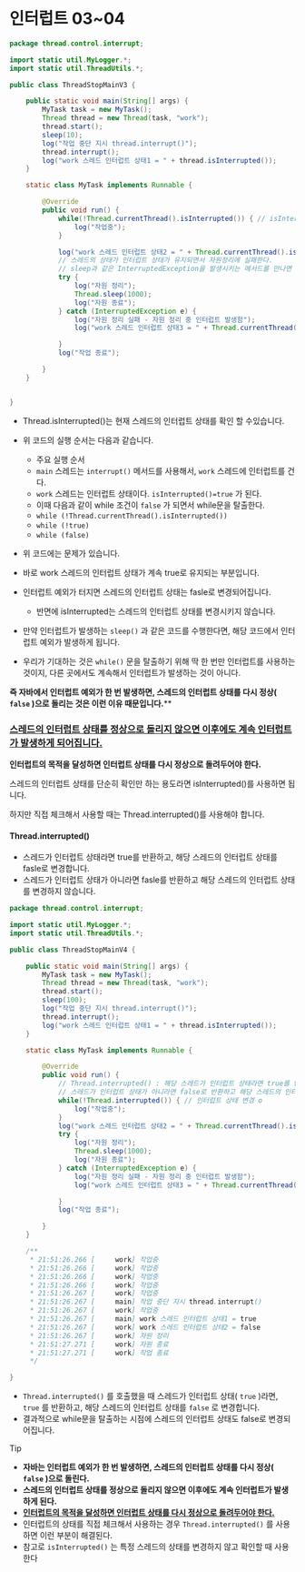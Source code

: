 # 인터럽트 03~04

```  java
package thread.control.interrupt;

import static util.MyLogger.*;
import static util.ThreadUtils.*;

public class ThreadStopMainV3 {

	public static void main(String[] args) {
		MyTask task = new MyTask();
		Thread thread = new Thread(task, "work");
		thread.start();
		sleep(10);
		log("작업 중단 지시 thread.interrupt()");
		thread.interrupt();
		log("work 스레드 인터럽트 상태1 = " + thread.isInterrupted());
	}

	static class MyTask implements Runnable {

		@Override
		public void run() {
			while(!Thread.currentThread().isInterrupted()) { // isInterrupted() 인터럽트 상태만 확인하는 메서드, 즉 상태를 변경하지 않습니다.
				log("작업중");
			}

			log("work 스레드 인터럽트 상태2 = " + Thread.currentThread().isInterrupted());
			// 스레드의 상태가 인터럽트 상태가 유지되면서 자원정리에 실패한다.
			// sleep과 같은 InterruptedException을 발생시키는 메서드를 만나면 예외가 발생하는 문제가 있다.
			try {
				log("자원 정리");
				Thread.sleep(1000);
				log("자원 종료");
			} catch (InterruptedException e) {
				log("자원 정리 실패 - 자원 정리 중 인터럽트 발생함");
				log("work 스레드 인터럽트 상태3 = " + Thread.currentThread().isInterrupted());

			}
			log("작업 종료");

		}
	}


}

```

- Thread.isInterrupted()는 현재 스레드의 인터럽트 상태를 확인 할 수있습니다.

- 위 코드의  실행 순서는 다음과 같습니다.
  - 주요 실행 순서
  - `main` 스레드는 `interrupt()` 메서드를 사용해서, `work` 스레드에 인터럽트를 건다.
  - `work` 스레드는 인터럽트 상태이다. `isInterrupted()=true` 가 된다.
  - 이때 다음과 같이 while 조건이 `false` 가 되면서 while문을 탈출한다.
  - `while (!Thread.currentThread().isInterrupted())`
  - `while (!true)`
  - `while (false)`

- 위 코드에는 문제가 있습니다.
- 바로 work 스레드의 인터럽트 상태가 계속 true로 유지되는 부분입니다.
- 인터럽트 예외가 터지면 스레드의 인터럽트 상태는 fasle로 변경되어집니다.
  - 반면에 isInterrupted는 스레드의 인터럽트 상태를 변경시키지 않습니다.
- 만약 인터럽트가 발생하는 `sleep()` 과 같은 코드를 수행한다면, 해당 코드에서 인터럽트 예외가 발생하게 됩니다.
- 우리가 기대하는 것은 `while()` 문을 탈출하기 위해 딱 한 번만 인터럽트를 사용하는 것이지, 다른 곳에서도 계속해서 인터럽트가 발생하는 것이 아니다.

**즉 자바에서 인터럽트 예외가 한 번 발생하면, 스레드의 인터럽트 상태를 다시 정상( `false` )으로 돌리는 것은 이런 이유 때문입니다.****

### <u>**스레드의 인터럽트 상태를 정상으로 돌리지 않으면 이후에도 계속 인터럽트가 발생하게 되어집니다.**</u>

**인터럽트의 목적을 달성하면 인터럽트 상태를 다시 정상으로 돌려두어야 한다.**



스레드의 인터럽트 상태를 단순히 확인만 하는 용도라면 isInterrupted()를 사용하면 됩니다.

하지만 직접 체크해서 사용할 때는 Thread.interrupted()를 사용해야 합니다.

#### Thread.interrupted()

- 스레드가 인터럽트 상태라면 true를 반환하고, 해당 스레드의 인터럽트 상태를 fasle로 변경합니다.
- 스레드가 인터럽트 상태가 아니라면 fasle를 반환하고 해당 스레드의 인터럽트 상태를 변경하지 않습니다.

``` java
package thread.control.interrupt;

import static util.MyLogger.*;
import static util.ThreadUtils.*;

public class ThreadStopMainV4 {

	public static void main(String[] args) {
		MyTask task = new MyTask();
		Thread thread = new Thread(task, "work");
		thread.start();
		sleep(100);
		log("작업 중단 지시 thread.interrupt()");
		thread.interrupt();
		log("work 스레드 인터럽트 상태1 = " + thread.isInterrupted());
	}

	static class MyTask implements Runnable {

		@Override
		public void run() {
			// Thread.interrupted() : 해당 스레드가 인터럽트 상태라면 true를 반환하고, 해당 스레드의 상태를 false로 변경한다.
			// 스레드가 인터럽트 상태가 아니라면 false로 반환하고 해당 스레드의 인터럽트 상태를 반환하지 않는다.
			while(!Thread.interrupted()) { // 인터럽트 상태 변경 o
				log("작업중");
			}
			log("work 스레드 인터럽트 상태2 = " + Thread.currentThread().isInterrupted());
			try {
				log("자원 정리");
				Thread.sleep(1000);
				log("자원 종료");
			} catch (InterruptedException e) {
				log("자원 정리 실패 - 자원 정리 중 인터럽트 발생함");
				log("work 스레드 인터럽트 상태3 = " + Thread.currentThread().isInterrupted());

			}
			log("작업 종료");

		}
	}

	/**
	 * 21:51:26.266 [     work] 작업중
	 * 21:51:26.266 [     work] 작업중
	 * 21:51:26.266 [     work] 작업중
	 * 21:51:26.266 [     work] 작업중
	 * 21:51:26.267 [     work] 작업중
	 * 21:51:26.267 [     main] 작업 중단 지시 thread.interrupt()
	 * 21:51:26.267 [     work] 작업중
	 * 21:51:26.267 [     main] work 스레드 인터럽트 상태1 = true
	 * 21:51:26.267 [     work] work 스레드 인터럽트 상태2 = false
	 * 21:51:26.267 [     work] 자원 정리
	 * 21:51:27.271 [     work] 자원 종료
	 * 21:51:27.271 [     work] 작업 종료
	 */

}

```

- `Thread.interrupted()` 를 호출했을 때 스레드가 인터럽트 상태( `true` )라면, `true` 를 반환하고, 해당 스레드의 인터럽트 상태를 `false` 로 변경합니다.
- 결과적으로 while문을 탈출하는 시점에 스레드의 인터럽트 상태도 false로 변경되어집니다.



> [!TIP]
>
> - **자바는 인터럽트 예외가 한 번 발생하면, 스레드의 인터럽트 상태를 다시 정상( `false` )으로 돌린다.**
> - **스레드의 인터럽트 상태를 정상으로 돌리지 않으면 이후에도 계속 인터럽트가 발생하게 된다.**
> - **<u>인터럽트의 목적을 달성하면 인터럽트 상태를 다시 정상으로 돌려두어야 한다.</u>**
> - 인터럽트의 상태를 직접 체크해서 사용하는 경우 `Thread.interrupted()` 를 사용하면 이런 부분이 해결된다. 
> - 참고로 `isInterrupted()` 는 특정 스레드의 상태를 변경하지 않고 확인할 때 사용한다







